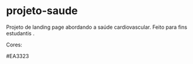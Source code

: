 # projeto-saude
Projeto de landing page abordando a saúde cardiovascular. Feito para fins estudantis .


Cores:

#EA3323